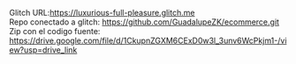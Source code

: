 
Glitch URL:https://luxurious-full-pleasure.glitch.me <br/>
Repo conectado a glitch: https://github.com/GuadalupeZK/ecommerce.git <br/>
Zip con el codigo fuente: https://drive.google.com/file/d/1CkupnZGXM6CExD0w3l_3unv6WcPkjm1-/view?usp=drive_link <br/>
